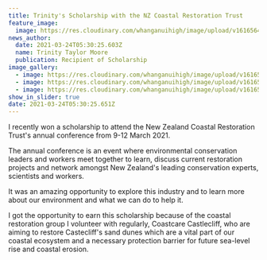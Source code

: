 ```yaml
---
title: Trinity's Scholarship with the NZ Coastal Restoration Trust
feature_image:
  image: https://res.cloudinary.com/whanganuihigh/image/upload/v1616564112/News/Trinity_Taylor_Moore._New_Zealand_Coastal_Restoration_Trust_s_annual_conference_3.png
news_author:
  date: 2021-03-24T05:30:25.603Z
  name: Trinity Taylor Moore
  publication: Recipient of Scholarship
image_gallery:
  - image: https://res.cloudinary.com/whanganuihigh/image/upload/v1616564141/News/Screenshot_11.png
  - image: https://res.cloudinary.com/whanganuihigh/image/upload/v1616564170/News/Trinity_Taylor_Moore._New_Zealand_Coastal_Restoration_Trust_s_annual_conference.png
  - image: https://res.cloudinary.com/whanganuihigh/image/upload/v1616564194/News/Trinity_Taylor_Moore._New_Zealand_Coastal_Restoration_Trust_s_annual_conference_2.png
show_in_slider: true
date: 2021-03-24T05:30:25.651Z
---
```

I recently won a scholarship to attend the New Zealand Coastal Restoration Trust's annual conference from 9-12 March 2021. 

The annual conference is an event where environmental conservation leaders and workers meet together to learn, discuss current restoration projects and network amongst New Zealand's leading conservation experts, scientists and workers. 

It was an amazing opportunity to explore this industry and to learn more about our environment and what we can do to help it. 

I got the opportunity to earn this scholarship because of the coastal restoration group I volunteer with regularly, Coastcare Castlecliff, who are aiming to restore Castecliff's sand dunes which are a vital part of our coastal ecosystem and a necessary protection barrier for future sea-level rise and coastal erosion. 